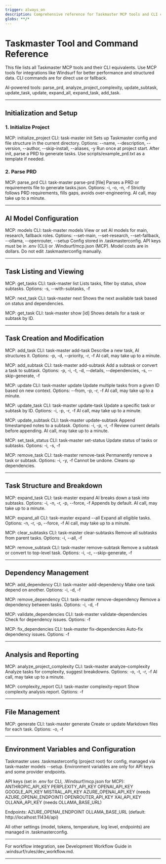 ```yaml
---
trigger: always_on
description: Comprehensive reference for Taskmaster MCP tools and CLI commands.
globs: **/*
---
```


# Taskmaster Tool and Command Reference

This file lists all Taskmaster MCP tools and their CLI equivalents. Use MCP tools for integrations like Windsurf for better performance and structured data. CLI commands are for direct use or fallback.

AI-powered tools: parse_prd, analyze_project_complexity, update_subtask, update_task, update, expand_all, expand_task, add_task.

---

## Initialization and Setup

### 1. Initialize Project

MCP: initialize_project
CLI: task-master init
Sets up Taskmaster config and file structure in the current directory.
Options:
--name, --description, --version, --author, --skip-install, --aliases, -y
Run once at project start.
After init, parse a PRD to generate tasks. Use scripts/example_prd.txt as a template if needed.

### 2. Parse PRD

MCP: parse_prd
CLI: task-master parse-prd [file]
Parses a PRD or requirements file to generate tasks.json.
Options:
-i, -o, -n, -f
Strictly follows PRD requirements, fills gaps, avoids over-engineering.
AI call, may take up to a minute.

---

## AI Model Configuration

MCP: models
CLI: task-master models
View or set AI models for main, research, fallback roles.
Options:
--set-main, --set-research, --set-fallback, --ollama, --openrouter, --setup
Config stored in .taskmasterconfig.
API keys must be in .env (CLI) or .Windsurf/mcp.json (MCP).
Model costs are in dollars.
Do not edit .taskmasterconfig manually.

---

## Task Listing and Viewing

MCP: get_tasks
CLI: task-master list
Lists tasks, filter by status, show subtasks.
Options:
-s, --with-subtasks, -f

MCP: next_task
CLI: task-master next
Shows the next available task based on status and dependencies.

MCP: get_task
CLI: task-master show [id]
Shows details for a task or subtask by ID.

---

## Task Creation and Modification

MCP: add_task
CLI: task-master add-task
Describe a new task, AI structures it.
Options:
-p, -d, --priority, -r, -f
AI call, may take up to a minute.

MCP: add_subtask
CLI: task-master add-subtask
Add a subtask or convert a task to subtask.
Options:
-p, -i, -t, -d, --details, --dependencies, -s, --skip-generate, -f

MCP: update
CLI: task-master update
Update multiple tasks from a given ID based on new context.
Options:
--from, -p, -r, -f
AI call, may take up to a minute.

MCP: update_task
CLI: task-master update-task
Update a specific task or subtask by ID.
Options:
-i, -p, -r, -f
AI call, may take up to a minute.

MCP: update_subtask
CLI: task-master update-subtask
Append timestamped notes to a subtask.
Options:
-i, -p, -r, -f
Review current details before appending.
AI call, may take up to a minute.

MCP: set_task_status
CLI: task-master set-status
Update status of tasks or subtasks.
Options:
-i, -s, -f

MCP: remove_task
CLI: task-master remove-task
Permanently remove a task or subtask.
Options:
-i, -y, -f
Cannot be undone. Cleans up dependencies.

---

## Task Structure and Breakdown

MCP: expand_task
CLI: task-master expand
AI breaks down a task into subtasks.
Options:
-i, -n, -r, -p, --force, -f
Appends by default. AI call, may take up to a minute.

MCP: expand_all
CLI: task-master expand --all
Expand all eligible tasks.
Options:
-n, -r, -p, --force, -f
AI call, may take up to a minute.

MCP: clear_subtasks
CLI: task-master clear-subtasks
Remove all subtasks from parent tasks.
Options:
-i, --all, -f

MCP: remove_subtask
CLI: task-master remove-subtask
Remove a subtask or convert to top-level task.
Options:
-i, -c, --skip-generate, -f

---

## Dependency Management

MCP: add_dependency
CLI: task-master add-dependency
Make one task depend on another.
Options:
-i, -d, -f

MCP: remove_dependency
CLI: task-master remove-dependency
Remove a dependency between tasks.
Options:
-i, -d, -f

MCP: validate_dependencies
CLI: task-master validate-dependencies
Check for dependency issues.
Options:
-f

MCP: fix_dependencies
CLI: task-master fix-dependencies
Auto-fix dependency issues.
Options:
-f

---

## Analysis and Reporting

MCP: analyze_project_complexity
CLI: task-master analyze-complexity
Analyze tasks for complexity, suggest breakdowns.
Options:
-o, -t, -r, -f
AI call, may take up to a minute.

MCP: complexity_report
CLI: task-master complexity-report
Show complexity analysis report.
Options:
-f

---

## File Management

MCP: generate
CLI: task-master generate
Create or update Markdown files for each task.
Options:
-o, -f

---

## Environment Variables and Configuration

Taskmaster uses .taskmasterconfig (project root) for config, managed via task-master models --setup.
Environment variables are only for API keys and some provider endpoints.

API keys (set in .env for CLI, .Windsurf/mcp.json for MCP):
ANTHROPIC_API_KEY
PERPLEXITY_API_KEY
OPENAI_API_KEY
GOOGLE_API_KEY
MISTRAL_API_KEY
AZURE_OPENAI_API_KEY (needs AZURE_OPENAI_ENDPOINT)
OPENROUTER_API_KEY
XAI_API_KEY
OLLANA_API_KEY (needs OLLAMA_BASE_URL)

Endpoints:
AZURE_OPENAI_ENDPOINT
OLLAMA_BASE_URL (default: http://localhost:11434/api)

All other settings (model, tokens, temperature, log level, endpoints) are managed in .taskmasterconfig.

---

For workflow integration, see Development Workflow Guide in .windsurf/rules/dev_workflow.md.

---
